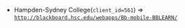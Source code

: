  - Hampden-Sydney College(`client_id=561`) => [`http://blackboard.hsc.edu/webapps/Bb-mobile-BBLEARN/`](http://blackboard.hsc.edu/webapps/Bb-mobile-BBLEARN/)
